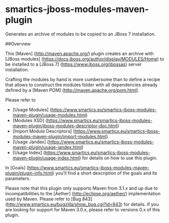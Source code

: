 smartics-jboss-modules-maven-plugin
===================================

Generates an archive of modules to be copied to an JBoss 7 installation.

##Overview

This [Maven] (http://maven.apache.org/) plugin creates an archive with [JBoss modules] (https://docs.jboss.org/author/display/MODULES/Home) to be installed to a [JBoss 7] (https://www.jboss.org/jbossas) server installation.

Crafting the modules by hand is more cumbersome than to define a recipe that allows to construct the modules folder with all dependencies already defined by a [Maven POM] (http://maven.apache.org/pom.html).

Please refer to

* [Usage Modules] (https://www.smartics.eu/smartics-jboss-modules-maven-plugin/usage-modules.html)
* [Modules XSD] (https://www.smartics.eu/smartics-jboss-modules-maven-plugin/jboss-modules-descriptor-doc.html)
* [Import Module Descriptors] (https://www.smartics.eu/smartics-jboss-modules-maven-plugin/import-modules.html)
* [Usage Jandex] (https://www.smartics.eu/smartics-jboss-modules-maven-plugin/usage-jandex.html)
* [Usage Index] (https://www.smartics.eu/smartics-jboss-modules-maven-plugin/usage-index.html)
for details on how to use this plugin.

In [Goals] (https://www.smartics.eu/smartics-jboss-modules-maven-plugin/plugin-info.html) you'll find a short description of the goals and its parameters.

Please note that this plugin only supports Maven from 3.1.x and up due to incompatibilities to the [Aether] (http://eclipse.org/aether/) implementation used by Maven. Please refer to [Bug 843] (http://www.smartics.eu/bugzilla/show_bug.cgi?id=843) for details. If you are looking for support for Maven 3.0.x, please refer to versions 0.x of this plugin.
